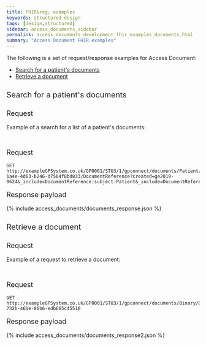 ```yaml
---
title: FHIR&reg; examples
keywords: structured design
tags: [design,structured]
sidebar: access_documents_sidebar
permalink: access_documents_development_fhir_examples_documents.html
summary: "Access Document FHIR examples"
---
```




The following is a set of request/response examples for Access Document:

<ul id="profileTabs" class="nav nav-tabs">
    <li class="active"><a class="noCrossRef" href="#example1" data-toggle="tab">Search for a patient's documents</a></li>
    <li><a class="noCrossRef" href="#example2" data-toggle="tab">Retrieve a document</a></li>
  <!--    <li><a class="noCrossRef" href="#example3" data-toggle="tab">Example 3</a></li> -->
</ul>
<div class="tab-content">
<div role="tabpanel" class="tab-pane active" id="example1" markdown="1">

<p style="line-height: 2; font-size: 20px">Search for a patient's documents</p>
<p style="line-height: 1; font-size: 18px">Request</p>

<p>Example of a search for a list of a patient's documents:</p>

<br/>

<p style="line-height: 1; font-size: 18px">Request</p>

```http
GET http://exampleGPSystem.co.uk/GP0001/STU3/1/gpconnect/documents/Patient/04603d77-1a4e-4d63-b246-d7504f8bd833/DocumentReference?created=ge2019-0624&_include=DocumentReference:subject:Patient&_include=DocumentReference:custodian:Organization&_include=DocumentReference:author:Organization&_include=DocumentReference:author:Practitioner&_revinclude:recurse=PractitionerRole:practitioner
```

<p style="line-height: 1; font-size: 18px">Response payload</p>

{% include access_documents/documents_response.json %}

</div>

<div role="tabpanel" class="tab-pane active" id="example2">

<p style="line-height: 2; font-size: 20px">Retrieve a document</p>
<p style="line-height: 1; font-size: 18px">Request</p>

<p>Example of a request to retrieve a document:</p>



<br/>

<p style="line-height: 1; font-size: 18px">Request</p>

<div class="language-http highlighter-rouge"><div class="highlight"><pre class="highlight"><code class="hljs nginx"><span class="err"><span class="hljs-attribute">GET</span> http://exampleGPSystem.co.uk/GP0001/STU3/1/gpconnect/documents/Binary/07a6483f-732b-461e-86b6-edb665c45510</span></code></pre></div>    </div>

<p style="line-height: 1; font-size: 18px">Response payload</p>

{% include access_documents/documents_response2.json %}



</div>
</div>
